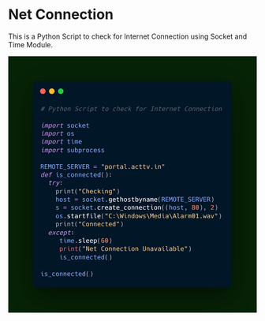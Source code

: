 # Net Connection

This is a Python Script to check for Internet Connection using Socket and Time Module.

![image](net_connection.png)
